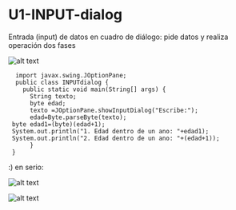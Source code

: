 # U1-INPUT-dialog
Entrada (input) de datos en cuadro de diálogo: pide datos y realiza operación dos fases


![alt text](https://repository-images.githubusercontent.com/541220647/5439b559-4148-4c7d-8f83-60e7e4df2af5)


      import javax.swing.JOptionPane;  
      public class INPUTdialog { 
        public static void main(String[] args) {
          String texto;                 
          byte edad;    
          texto =JOptionPane.showInputDialog("Escribe:");
          edad=Byte.parseByte(texto);                 
     byte edad1=(byte)(edad+1);
     System.out.println("1. Edad dentro de un ano: "+edad1);
     System.out.println("2. Edad dentro de un ano: "+(edad+1));
          }
     }

:)
en serio:

![alt text](https://repository-images.githubusercontent.com/541220647/88356376-21b4-4aef-8063-0ffc6fc632dc)

![alt text](https://repository-images.githubusercontent.com/541220647/a1bf0221-f46a-43e7-926f-ef0b2c2720ec)
